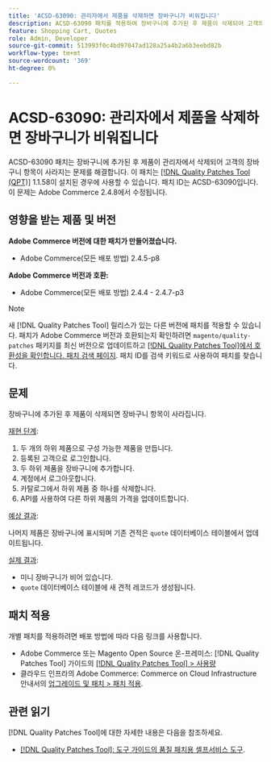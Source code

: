 ```yaml
---
title: 'ACSD-63090: 관리자에서 제품을 삭제하면 장바구니가 비워집니다'
description: ACSD-63090 패치를 적용하여 장바구니에 추가된 후 제품이 삭제되어 고객의 장바구니 항목이 사라지는 Adobe Commerce 문제를 해결합니다.
feature: Shopping Cart, Quotes
role: Admin, Developer
source-git-commit: 513993f0c4bd97047ad128a25a4b2a6b3eebd82b
workflow-type: tm+mt
source-wordcount: '369'
ht-degree: 0%

---
```


# ACSD-63090: 관리자에서 제품을 삭제하면 장바구니가 비워집니다

ACSD-63090 패치는 장바구니에 추가된 후 제품이 관리자에서 삭제되어 고객의 장바구니 항목이 사라지는 문제를 해결합니다. 이 패치는 [[!DNL Quality Patches Tool (QPT)]](/help/tools/quality-patches-tool/quality-patches-tool-to-self-serve-quality-patches.md) 1.1.58이 설치된 경우에 사용할 수 있습니다. 패치 ID는 ACSD-63090입니다. 이 문제는 Adobe Commerce 2.4.8에서 수정됩니다.

## 영향을 받는 제품 및 버전

**Adobe Commerce 버전에 대한 패치가 만들어졌습니다.**

* Adobe Commerce(모든 배포 방법) 2.4.5-p8

**Adobe Commerce 버전과 호환:**

* Adobe Commerce(모든 배포 방법) 2.4.4 - 2.4.7-p3

>[!NOTE]
>
>새 [!DNL Quality Patches Tool] 릴리스가 있는 다른 버전에 패치를 적용할 수 있습니다. 패치가 Adobe Commerce 버전과 호환되는지 확인하려면 `magento/quality-patches` 패키지를 최신 버전으로 업데이트하고 [[!DNL Quality Patches Tool]에서 호환성을 확인합니다. 패치 검색 페이지](https://experienceleague.adobe.com/tools/commerce-quality-patches/index.html?lang=ko). 패치 ID를 검색 키워드로 사용하여 패치를 찾습니다.

## 문제

장바구니에 추가된 후 제품이 삭제되면 장바구니 항목이 사라집니다.

<u>재현 단계</u>:

1. 두 개의 하위 제품으로 구성 가능한 제품을 만듭니다.
1. 등록된 고객으로 로그인합니다.
1. 두 하위 제품을 장바구니에 추가합니다.
1. 계정에서 로그아웃합니다.
1. 카탈로그에서 하위 제품 중 하나를 삭제합니다.
1. API를 사용하여 다른 하위 제품의 가격을 업데이트합니다.

<u>예상 결과</u>:

나머지 제품은 장바구니에 표시되며 기존 견적은 `quote` 데이터베이스 테이블에서 업데이트됩니다.

<u>실제 결과</u>:

* 미니 장바구니가 비어 있습니다.
* `quote` 데이터베이스 테이블에 새 견적 레코드가 생성됩니다.

## 패치 적용

개별 패치를 적용하려면 배포 방법에 따라 다음 링크를 사용합니다.

* Adobe Commerce 또는 Magento Open Source 온-프레미스: [!DNL Quality Patches Tool] 가이드의 [[!DNL Quality Patches Tool] > 사용량](/help/tools/quality-patches-tool/usage.md)
* 클라우드 인프라의 Adobe Commerce: Commerce on Cloud Infrastructure 안내서의 [업그레이드 및 패치 > 패치 적용](https://experienceleague.adobe.com/docs/commerce-cloud-service/user-guide/develop/upgrade/apply-patches.html?lang=ko).

## 관련 읽기

[!DNL Quality Patches Tool]에 대한 자세한 내용은 다음을 참조하세요.

* [[!DNL Quality Patches Tool]: 도구 가이드의 품질 패치용 셀프서비스 도구](/help/tools/quality-patches-tool/quality-patches-tool-to-self-serve-quality-patches.md).

